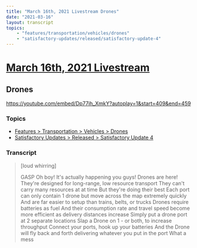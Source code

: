 ```yaml
---
title: "March 16th, 2021 Livestream Drones"
date: "2021-03-16"
layout: transcript
topics:
    - "features/transportation/vehicles/drones"
    - "satisfactory-updates/released/satisfactory-update-4"
---
```

# [March 16th, 2021 Livestream](../2021-03-16.md)
## Drones
https://youtube.com/embed/Dp77ih_XmkY?autoplay=1&start=409&end=459

### Topics
* [Features > Transportation > Vehicles > Drones](../topics/features/transportation/vehicles/drones.md)
* [Satisfactory Updates > Released > Satisfactory Update 4](../topics/satisfactory-updates/released/satisfactory-update-4.md)

### Transcript

> [loud whirring]
>
> GASP Oh boy! It's actually happening you guys! Drones are here! They're designed for long-range, low resource transport They can't carry many resources at at time But they're doing their best Each port can only contain 1 drone but move
across the map extremely quickly And are far easier to setup than trains, belts, or trucks Drones require batteries as fuel And their consumption rate and travel speed become
more efficient as delivery distances increase Simply put a drone port at 2 separate locations Slap a Drone on 1 - or both, to increase throughput Connect your ports, hook up your batteries And the Drone will fly back and forth delivering
whatever you put in the port What a mess
